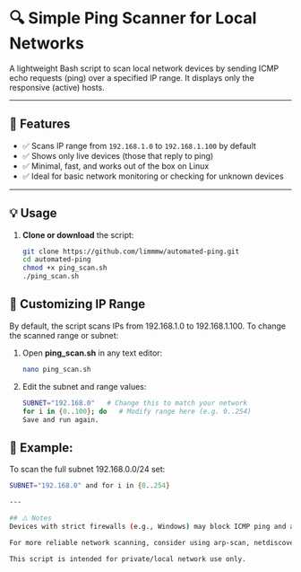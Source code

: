 # 🔍 Simple Ping Scanner for Local Networks

A lightweight Bash script to scan local network devices by sending ICMP echo requests (ping) over a specified IP range. It displays only the responsive (active) hosts.

---

## 🚀 Features

- ✅ Scans IP range from `192.168.1.0` to `192.168.1.100` by default
- ✅ Shows only live devices (those that reply to ping)
- ✅ Minimal, fast, and works out of the box on Linux
- ✅ Ideal for basic network monitoring or checking for unknown devices

---

## 💡 Usage

1. **Clone or download** the script:
   ```bash
   git clone https://github.com/limmmw/automated-ping.git
   cd automated-ping
   chmod +x ping_scan.sh
   ./ping_scan.sh

## 🔧 Customizing IP Range
By default, the script scans IPs from 192.168.1.0 to 192.168.1.100.
To change the scanned range or subnet:

1. Open **ping_scan.sh** in any text editor:
   ```bash
   nano ping_scan.sh

2. Edit the subnet and range values:
   ```bash
   SUBNET="192.168.0"   # Change this to match your network
   for i in {0..100}; do   # Modify range here (e.g. 0..254)
   Save and run again.

## 💬 Example:
To scan the full subnet 192.168.0.0/24 
   set:
   ```bash
   SUBNET="192.168.0" and for i in {0..254}

---

## ⚠️ Notes
Devices with strict firewalls (e.g., Windows) may block ICMP ping and appear "offline".

For more reliable network scanning, consider using arp-scan, netdiscover, or nmap.

This script is intended for private/local network use only.


